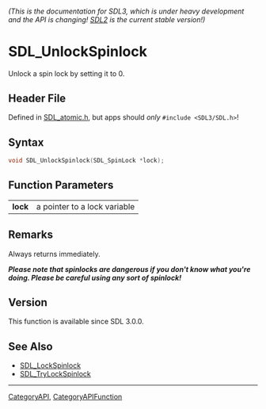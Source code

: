 ###### (This is the documentation for SDL3, which is under heavy development and the API is changing! [SDL2](https://wiki.libsdl.org/SDL2/) is the current stable version!)
# SDL_UnlockSpinlock

Unlock a spin lock by setting it to 0.

## Header File

Defined in [SDL_atomic.h](https://github.com/libsdl-org/SDL/blob/main/include/SDL3/SDL_atomic.h), but apps should _only_ `#include <SDL3/SDL.h>`!

## Syntax

```c
void SDL_UnlockSpinlock(SDL_SpinLock *lock);

```

## Function Parameters

|              |                              |
| ------------ | ---------------------------- |
| **lock**     | a pointer to a lock variable |

## Remarks

Always returns immediately.

***Please note that spinlocks are dangerous if you don't know what you're
doing. Please be careful using any sort of spinlock!***

## Version

This function is available since SDL 3.0.0.

## See Also

* [SDL_LockSpinlock](SDL_LockSpinlock)
* [SDL_TryLockSpinlock](SDL_TryLockSpinlock)

----
[CategoryAPI](CategoryAPI), [CategoryAPIFunction](CategoryAPIFunction)

